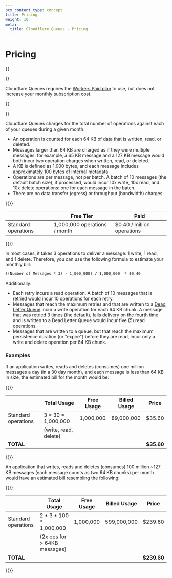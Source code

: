 ```yaml
---
pcx_content_type: concept
title: Pricing
weight: 10
meta:
  title: Cloudflare Queues - Pricing
---
```


# Pricing

{{<Aside type="note">}}

Cloudflare Queues requires the [Workers Paid plan](https://developers.cloudflare.com/workers/platform/pricing/) to use, but does not increase your monthly subscription cost.

{{</Aside>}}

Cloudflare Queues charges for the total number of operations against each of your queues during a given month.

* An operation is counted for each 64 KB of data that is written, read, or deleted.
* Messages larger than 64 KB are charged as if they were multiple messages: for example, a 65 KB message and a 127 KB message would both incur two operation charges when written, read, or deleted.
* A KB is defined as 1,000 bytes, and each message includes approximately 100 bytes of internal metadata.
* Operations are per message, not per batch. A batch of 10 messages (the default batch size), if processed, would incur 10x write, 10x read, and 10x delete operations: one for each message in the batch.
* There are no data transfer (egress) or throughput (bandwidth) charges.

{{<table-wrap>}}

|                     | Free Tier                    | Paid                       |
| ------------------- | ---------------------------- | -------------------------- |
| Standard operations | 1,000,000 operations / month | $0.40 / million operations |

{{</table-wrap>}}

In most cases, it takes 3 operations to deliver a message: 1 write, 1 read, and 1 delete. Therefore, you can use the following formula to estimate your monthly bill:

    ((Number of Messages * 3) - 1,000,000) / 1,000,000  * $0.40

Additionally:

* Each retry incurs a read operation. A batch of 10 messages that is retried would incur 10 operations for each retry.
* Messages that reach the maximum retries and that are written to a [Dead Letter Queue](https://developers.cloudflare.com/queues/learning/batching-retries) incur a write operation for each 64 KB chunk. A message that was retried 3 times (the default), fails delivery on the fourth time and is written to a Dead Letter Queue would incur five (5) read operations.
* Messages that are written to a queue, but that reach the maximum persistence duration (or "expire") before they are read, incur only a write and delete operation per 64 KB chunk.

### Examples

If an application writes, reads and deletes (consumes) one million messages a day (in a 30 day month), and each message is less than 64 KB in size, the estimated bill for the month would be:

{{<table-wrap>}}

|                     | Total Usage           | Free Usage | Billed Usage | Price      |
| ------------------- | --------------------- | ---------- | ------------ | ---------- |
| Standard operations | 3 \* 30 \* 1,000,000  | 1,000,000  | 89,000,000   | $35.60     |
|                     | (write, read, delete) |            |              |            |
| **TOTAL**           |                       |            |              | **$35.60** |

{{</table-wrap>}}

An application that writes, reads and deletes (consumes) 100 million ~127 KB messages (each message counts as two 64 KB chunks) per month would have an estimated bill resembling the following:

{{<table-wrap>}}

|                     | Total Usage                  | Free Usage | Billed Usage | Price       |
| ------------------- | ---------------------------- | ---------- | ------------ | ----------- |
| Standard operations | 2 \* 3 \* 100 \* 1,000,000   | 1,000,000  | 599,000,000  | $239.60     |
|                     | (2x ops for > 64KB messages) |            |              |             |
| **TOTAL**           |                              |            |              | **$239.60** |

{{</table-wrap>}}

